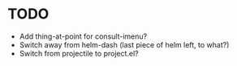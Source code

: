 TODO
====

* Add thing-at-point for consult-imenu?
* Switch away from helm-dash (last piece of helm left, to what?)
* Switch from projectile to project.el?
